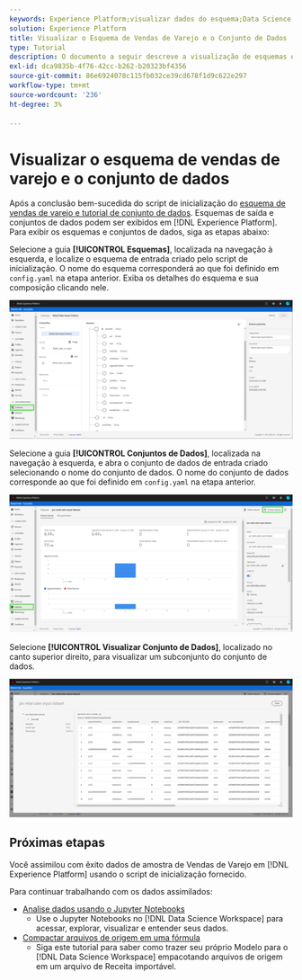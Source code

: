 ```yaml
---
keywords: Experience Platform;visualizar dados do esquema;Data Science Workspace;tópicos populares;preview schema data;Data Science;popular topics
solution: Experience Platform
title: Visualizar o Esquema de Vendas de Varejo e o Conjunto de Dados
type: Tutorial
description: O documento a seguir descreve a visualização de esquemas e conjuntos de dados no Adobe Experience Platform.
exl-id: dca9835b-4f76-42cc-b262-b20323bf4356
source-git-commit: 86e6924078c115fb032ce39cd678f1d9c622e297
workflow-type: tm+mt
source-wordcount: '236'
ht-degree: 3%

---
```


# Visualizar o esquema de vendas de varejo e o conjunto de dados

Após a conclusão bem-sucedida do script de inicialização do [esquema de vendas de varejo e tutorial de conjunto de dados](./create-retails-sales-dataset.md). Esquemas de saída e conjuntos de dados podem ser exibidos em [!DNL Experience Platform]. Para exibir os esquemas e conjuntos de dados, siga as etapas abaixo:

Selecione a guia **[!UICONTROL Esquemas]**, localizada na navegação à esquerda, e localize o esquema de entrada criado pelo script de inicialização. O nome do esquema corresponderá ao que foi definido em `config.yaml` na etapa anterior. Exiba os detalhes do esquema e sua composição clicando nele.

![](../images/models-recipes/access-data/schema.PNG)

Selecione a guia **[!UICONTROL Conjuntos de Dados]**, localizada na navegação à esquerda, e abra o conjunto de dados de entrada criado selecionando o nome do conjunto de dados. O nome do conjunto de dados corresponde ao que foi definido em `config.yaml` na etapa anterior.

![](../images/models-recipes/access-data/dataset.PNG)

Selecione **[!UICONTROL Visualizar Conjunto de Dados]**, localizado no canto superior direito, para visualizar um subconjunto do conjunto de dados.

![](../images/models-recipes/access-data/preview.PNG)

## Próximas etapas

Você assimilou com êxito dados de amostra de Vendas de Varejo em [!DNL Experience Platform] usando o script de inicialização fornecido.

Para continuar trabalhando com os dados assimilados:
- [Analise dados usando o Jupyter Notebooks](../jupyterlab/analyze-your-data.md)
   - Use o Jupyter Notebooks no [!DNL Data Science Workspace] para acessar, explorar, visualizar e entender seus dados.
- [Compactar arquivos de origem em uma fórmula](./package-source-files-recipe.md)
   - Siga este tutorial para saber como trazer seu próprio Modelo para o [!DNL Data Science Workspace] empacotando arquivos de origem em um arquivo de Receita importável.
